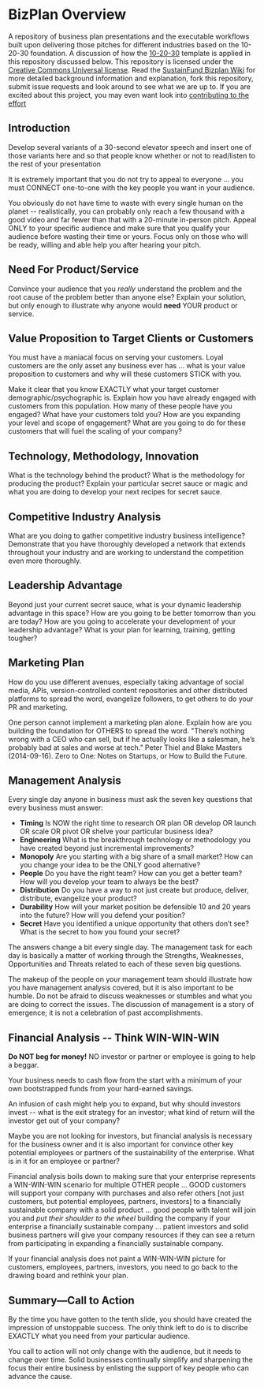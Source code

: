 # BizPlan Overview
A repository of business plan presentations and the executable workflows built upon delivering those pitches for different industries based on the 10-20-30 foundation.  A discussion of how the [10-20-30](http://guykawasaki.com/the-only-10-slides-you-need-in-your-pitch/) template is applied in this repository discussed below.  This repository is licensed under the [Creative Commons Universal license](LICENSE). Read the [SustainFund Bizplan Wiki](https://github.com/SustainFund/BizPlan/wiki) for more detailed background information and explanation, fork this repository, submit issue requests and look around to see what we are up to.  If you are excited about this project, you may even want look into [contributing to the effort](Contributing.MD)   

## Introduction

Develop several variants of a 30-second elevator speech and insert one of those variants here and so that people know whether or not to read/listen to the rest of your presentation

It is extremely important that you do not try to appeal to everyone ... you must CONNECT one-to-one with the key people you want in your audience.  

You obviously do not have time to waste with every single human on the planet -- realistically, you can probably only reach a few thousand with a good video and far fewer than that with a 20-minute in-person pitch.  Appeal ONLY to your specific audience and make sure that you qualify your audience before wasting their time or yours.  Focus only on those who will be ready, willing and able help you after hearing your pitch.

## Need For Product/Service

Convince your audience that you *really* understand the problem and the root cause of the problem better than anyone else?  Explain your solution, but only enough to illustrate why anyone would **need** YOUR product or service.    

## Value Proposition to Target Clients or Customers

You must have a maniacal focus on serving your customers.  Loyal customers are the only asset any business ever has ... what is your value proposition to customers and why will these customers STICK with you. 

Make it clear that you know EXACTLY what your target customer demographic/psychographic is. Explain how you have already engaged with customers from this population. How many of these people have you engaged? What have your customers told you? How are you expanding your level and scope of engagement? What are you going to do for these customers that will fuel the scaling of your company?

## Technology, Methodology, Innovation

What is the technology behind the product?  What is the methodology for producing the product? Explain your particular secret sauce or magic and what you are doing to develop your next recipes for secret sauce.

## Competitive Industry Analysis

What are you doing to gather competitive industry business intelligence?  Demonstrate that you have thoroughly developed a network that extends throughout your industry and are working to understand the competition even more thoroughly.  

## Leadership Advantage

Beyond just your current secret sauce, what is your dynamic leadership advantage in this space?  How are you going to be better tomorrow than you are today?  How are you going to accelerate your development of your leadership advantage?  What is your plan for learning, training, getting tougher?

## Marketing Plan

How do you use different avenues, especially taking advantage of social media, APIs, version-controlled content repositories and other distributed platforms to spread the word, evangelize followers, to get others to do your PR and marketing.

One person cannot implement a marketing plan alone.  Explain how are you building the foundation for OTHERS to spread the word.  "There’s nothing wrong with a CEO who can sell, but if he actually looks like a salesman, he’s probably bad at sales and worse at tech.”  Peter Thiel and Blake Masters (2014-09-16). Zero to One: Notes on Startups, or How to Build the Future.

## Management Analysis

Every single day anyone in business must ask the seven key questions that every business must answer:

- **Timing** Is NOW the right time to research OR plan OR develop OR launch OR scale OR pivot OR shelve your particular business idea?
- **Engineering** What is the breakthrough technology or methodology you have created beyond just incremental improvements?
- **Monopoly** Are you starting with a big share of a small market?  How can you change your idea to be the ONLY good alternative?
- **People** Do you have the right team?  How can you get a better team?  How will you develop your team to always be the best?
- **Distribution** Do you have a way to not just create but produce, deliver, distribute, evangelize your product?
- **Durability** How will your market position be defensible 10 and 20 years into the future? How will you defend your position?
- **Secret** Have you identified a unique opportunity that others don’t see?  What is the secret to how you found your secret?

The answers change a bit every single day.  The management task for each day is basically a matter of working through the Strengths, Weaknesses, Opportunities and Threats related to each of these seven big questions.

The makeup of the people on your management team should illustrate how you have management analysis covered, but it is also important to be humble.  Do not be afraid to discuss weaknesses or stumbles and what you are doing to correct the issues.  The discussion of management is a story of emergence; it is not a celebration of past accomplishments. 

## Financial Analysis -- Think WIN-WIN-WIN

**Do NOT beg for money!**  NO investor or partner or employee is going to help a beggar. 

Your business needs to cash flow from the start with a minimum of your own bootstrapped funds from your hard-earned savings.  

An infusion of cash might help you to expand, but why should investors invest -- what is the exit strategy for an investor; what kind of return will the investor get out of your company?  

Maybe you are not looking for investors, but financial analysis is necessary for the business owner and it is also important for convince other key potential employees or partners of the sustainability of the enterprise. What is in it for an employee or partner?  

Financial analysis boils down to making sure that your enterprise represents a WIN-WIN-WIN scenario for multiple OTHER people ... GOOD customers will support your company with purchases and also refer others [not just customers, but potential employees, partners, investors] to a financially sustainable company with a solid product ... good people with talent will join you and *put their shoulder to the wheel* building the company if your enterprise a financially sustainable company ... patient investors and solid business partners will give your company resources if they can see a return from participating in expanding a financially sustainable company.  

If your financial analysis does not paint a WIN-WIN-WIN picture for customers, employees, partners, investors, you need to go back to the drawing board and rethink your plan.

## Summary—Call to Action

By the time you have gotten to the tenth slide, you should have created the impression of unstoppable success. The only think left to do is to discribe EXACTLY what you need from your particular audience.  

You call to action will not only change with the audience, but it needs to change over time.  Solid businesses continually simplify and sharpening the focus their entire business by enlisting the support of key people who can advance the cause.

